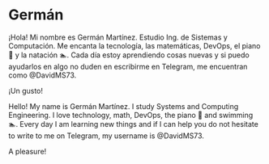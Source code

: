 # Germán

¡Hola! Mi nombre es Germán Martínez. Estudio Ing. de Sistemas y Computación. Me encanta la tecnología, las matemáticas, DevOps, el piano :musical_keyboard: y la natación :swimmer:. Cada día estoy aprendiendo cosas nuevas y si puedo ayudarlos en algo no duden en escribirme en Telegram, me encuentran como @DavidMS73.

¡Un gusto!

Hello! My name is Germán Martínez. I study Systems and Computing Engineering. I love technology, math, DevOps, the piano :musical_keyboard: and swimming :swimmer:. Every day I am learning new things and if I can help you do not hesitate to write to me on Telegram, my username is @DavidMS73.

A pleasure!
